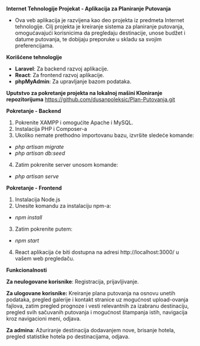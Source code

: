 **Internet Tehnologije Projekat - Aplikacija za Planiranje Putovanja**
*	Ova veb aplikacija je razvijena kao deo projekta iz predmeta Internet tehnologije. Cilj projekta je kreiranje sistema za planiranje putovanja, omogućavajući korisnicima da pregledaju destinacije, unose budžet i datume putovanja, te dobijaju preporuke u skladu sa svojim preferencijama.
  
**Korišćene tehnologije**
*	**Laravel**: Za backend razvoj aplikacije.
*	**React**: Za frontend razvoj aplikacije.
*	**phpMyAdmin**: Za upravljanje bazom podataka.

**Uputstvo za pokretanje projekta na lokalnoj mašini
Kloniranje repozitorijuma** https://github.com/dusanpoleksic/Plan-Putovanja.git


**Pokretanje - Backend**
1.	Pokrenite XAMPP i omogućite Apache i MySQL.
2.	Instalacija PHP i Composer-a
3.	Ukoliko nemate prethodno importovanu bazu, izvršite sledeće komande:
*	_php artisan migrate_
*	_php artisan db:seed_
4.	Zatim pokrenite server unosom komande:
*	_php artisan serve_

**Pokretanje - Frontend**
1.	Instalacija Node.js
2.	Unesite komandu za instalaciju npm-a:
*	_npm install_
3.	Zatim pokrenite putem:
*	_npm start_
4.	React aplikacija će biti dostupna na adresi http://localhost:3000/ u vašem web pregledaču.


**Funkcionalnosti**

**Za neulogovane korisnike**: Registracija, prijavljivanje.

**Za ulogovane korisnike:**  Kreiranje plana putovanja na osnovu unetih podataka, pregled galerije i kontakt stranice uz mogućnost upload-ovanja fajlova, zatim pregled prognoze i vesti relevantnih za izabranu destinaciju, pregled svih sačuvanih putovanja i mogućnost štampanja istih, navigacija kroz navigacioni meni, odjava.

**Za admina**: Ažuriranje destinacija dodavanjem nove, brisanje hotela, pregled statistike hotela po destinacijama, odjava.

